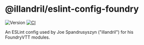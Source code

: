 # @illandril/eslint-config-foundry
![Version](https://img.shields.io/github/package-json/v/illandril/FoundryVTT-eslint-config)
[![CI](https://github.com/illandril/FoundryVTT-eslint-config/actions/workflows/push-pull-request.yml/badge.svg)](https://github.com/illandril/FoundryVTT-eslint-config/actions/workflows/push-pull-request.yml)

An ESLint config used by Joe Spandrusyszyn ("illandril") for his FoundryVTT modules.

